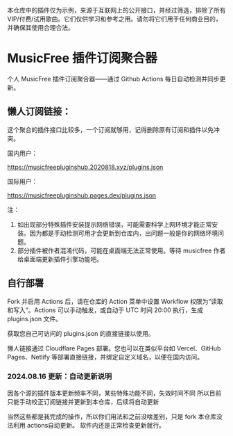 本仓库中的插件仅为示例，来源于互联网上的公开接口，并经过筛选，排除了所有VIP/付费/试用歌曲。它们仅供学习和参考之用。请勿将它们用于任何商业目的，并确保其使用合理合法。

# MusicFree 插件订阅聚合器

个人 MusicFree 插件订阅聚合器——通过 Github Actions 每日自动检测并同步更新。

## 懒人订阅链接：

这个聚合的插件接口比较多，一个订阅就够用，记得删除原有订阅和插件以免冲突。

国内用户：

https://musicfreepluginshub.2020818.xyz/plugins.json

国际用户：

https://musicfreepluginshub.pages.dev/plugins.json

注：

1. 如出现部分特殊插件安装提示网络错误，可能需要科学上网环境才能正常安装。因为都是手动检测可用才会更新到仓库内，出问题一般是你的网络环境问题。
2. 部分插件被作者混淆代码，可能在桌面端无法正常使用。等待 musicfree 作者给桌面端更新插件引擎功能吧。

## 自行部署

Fork 并启用 Actions 后，请在仓库的 Action 菜单中设置 Workflow 权限为“读取和写入”。Actions 可以手动触发，或自动于 UTC 时间 20:00 执行，生成 plugins.json 文件。

获取您自己可访问的 plugins.json 的直接链接以使用。

懒人链接通过 Cloudflare Pages 部署。您也可以在类似平台如 Vercel、GitHub Pages、Netlify 等部署直接链接，并绑定自定义域名，以便在国内访问。


### 2024.08.16 更新：自动更新说明

因各个源的插件版本更新频率不同，某些特殊功能不同，失效时间不同
所以目前只能手动校正订阅链接并更新到本仓库，后续将自动更新

当然这些都是我完成的操作，所以你们用法和之前没啥差别，只是 fork 本仓库没法利用 actions自动更新。
软件内还是正常检查更新就行。